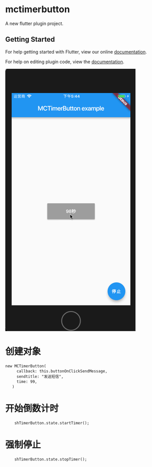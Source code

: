 # mctimerbutton

A new flutter plugin project.

## Getting Started

For help getting started with Flutter, view our online
[documentation](https://flutter.io/).

For help on editing plugin code, view the [documentation](https://flutter.io/developing-packages/#edit-plugin-package).

![TIMERBUTTON.gif](https://github.com/CZXBigBrother/Flutter_MCTimerButton/blob/master/mctimerbutton/example/TIMERBUTTON.gif?raw=true)
# 创建对象
 ```
new MCTimerButton(
      callback: this.buttonOnClickSendMessage,
      sendtitle: "发送短信",
      time: 99,
    )
```
# 开始倒数计时
```
    shTimerButton.state.startTimer();
```

# 强制停止 
```
    shTimerButton.state.stopTimer();
```